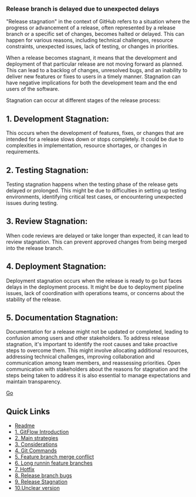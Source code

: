 ### Release branch is delayed due to unexpected delays

"Release stagnation" in the context of GitHub refers to a situation where the progress or advancement of a release, often represented by a release branch or a specific set of changes, becomes halted or delayed. This can happen for various reasons, including technical challenges, resource constraints, unexpected issues, lack of testing, or changes in priorities.

When a release becomes stagnant, it means that the development and deployment of that particular release are not moving forward as planned. This can lead to a backlog of changes, unresolved bugs, and an inability to deliver new features or fixes to users in a timely manner. Stagnation can have negative implications for both the development team and the end users of the software.

Stagnation can occur at different stages of the release process:

## 1. Development Stagnation:

This occurs when the development of features, fixes, or changes that are intended for a release slows down or stops completely. It could be due to complexities in implementation, resource shortages, or changes in requirements.

## 2. Testing Stagnation:

Testing stagnation happens when the testing phase of the release gets delayed or prolonged. This might be due to difficulties in setting up testing environments, identifying critical test cases, or encountering unexpected issues during testing.

## 3. Review Stagnation:

When code reviews are delayed or take longer than expected, it can lead to review stagnation. This can prevent approved changes from being merged into the release branch.

## 4. Deployment Stagnation:

Deployment stagnation occurs when the release is ready to go but faces delays in the deployment process. It might be due to deployment pipeline issues, lack of coordination with operations teams, or concerns about the stability of the release.

## 5. Documentation Stagnation:

Documentation for a release might not be updated or completed, leading to confusion among users and other stakeholders.
To address release stagnation, it's important to identify the root causes and take proactive steps to overcome them. This might involve allocating additional resources, addressing technical challenges, improving collaboration and communication among team members, and reassessing priorities. Open communication with stakeholders about the reasons for stagnation and the steps being taken to address it is also essential to manage expectations and maintain transparency.

[Go](unclearVersioning.md)

## Quick Links

- [Readme](../readme.md)
- [1. GitFlow Introduction](Git-Flow-Introduction.md)
- [2. Main strategies](Main-strategies.md)
- [3. Considerations](considerations.md)
- [4. Git Commands](Git-Commands.md)
- [5. Feature branch merge conflict](featureBranchMergeConflict.md)
- [6. Long runnin feature branches](long-runninFeatureBranches.md)
- [7. Hotfix](mergingHotFixintoDevelo.md)
- [8. Release branch bugs](releaseBranchBugs.md)
- [9. Release Stagnation](releaseStagnation.md)
- [10.Unclear version](unclearVersioning.md)